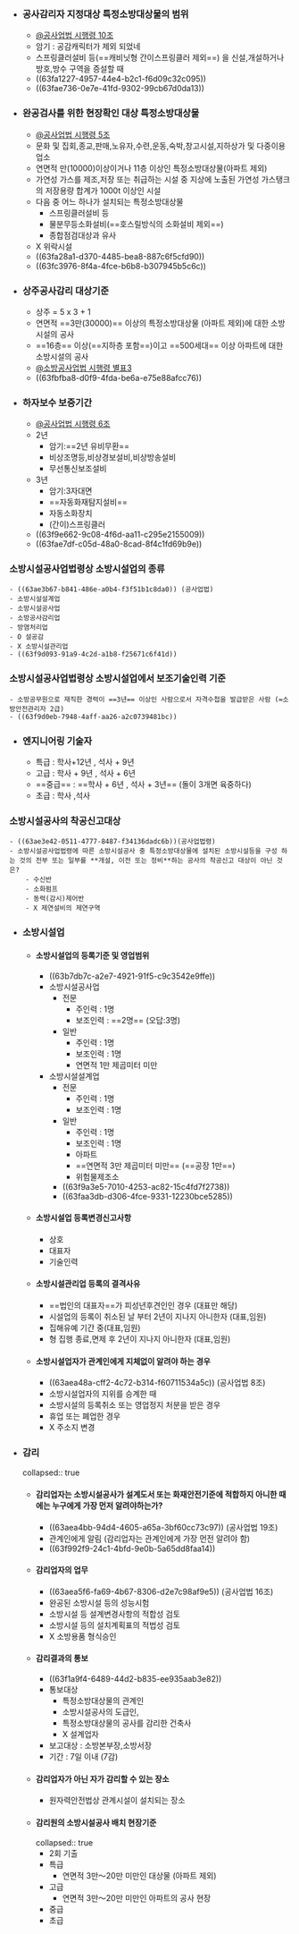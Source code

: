 - ### 공사감리자 지정대상 특정소방대상물의 범위
	- [@공사업법 시행령 10조](((63ae3842-1ad0-4d6e-9b9e-bf7ebef30cbf)))
	- 암기 : 공감캐릭터가 제외 되었네
	- 스프링클러설비 등(==캐비닛형 간이스프링클러 제외==) 을 신설,개설하거나 방호,방수 구역을 증설할 때
	- ((63fa1227-4957-44e4-b2c1-f6d09c32c095))
	- ((63fae736-0e7e-41fd-9302-99cb67d0da13))
- ### 완공검사를 위한 현장확인 대상 특정소방대상물
	- [@공사업법 시행령 5조](((63ac47f1-e480-4bfc-b5e6-01b9cb9ba2be)))
	- 문화 및 집회,종교,판매,노유자,수련,운동,숙박,창고시설,지하상가 및 다중이용업소
	- 연면적 만(10000)이상이거나 11층 이상인 특정소방대상물(아파트 제외)
	- 가연성 가스를 제조,저장 또는 취급하는 시설 중 지상에 노출된 가연성 가스탱크의 저장용량 합계가 1000t 이상인 시설
	- 다음 중 어느 하나가 설치되는 특정소방대상물
		- 스프링클러설비 등
		- 물분무등소화설비(==호스릴방식의 소화설비 제외==)
		- 종합점검대상과 유사
	- X 위락시설
	- ((63fa28a1-d370-4485-bea8-887c6f5cfd90))
	- ((63fc3976-8f4a-4fce-b6b8-b307945b5c6c))
- ### 상주공사감리 대상기준
	- 상주 = 5 x 3 + 1
	- 연면적 ==3만(30000)== 이상의 특정소방대상물 (아파트 제외)에 대한 소방시설의 공사
	- ==16층== 이상(==지하층 포함==)이고 ==500세대== 이상 아파트에 대한 소방시설의 공사
	- [@소방공사업법 시행령 별표3](((63db792f-ca10-464d-a397-7d47b650529d)))
	- ((63fbfba8-d0f9-4fda-be6a-e75e88afcc76))
- ### 하자보수 보증기간
	- [@공사업법 시행령 6조](((63ae37fd-c8d8-48dc-bd3c-444eba0ff229)))
	- 2년
		- 암기:==2년 유비무환==
		- 비상조명등,비상경보설비,비상방송설비
		- 무선통신보조설비
	- 3년
		- 암기:3자대면
		- ==자동화재탐지설비==
		- 자동소화장치
		- (간이)스프링클러
	- ((63f9e662-9c08-4f6d-aa11-c295e2155009))
	- ((63fae7df-c05d-48a0-8cad-8f4c1fd69b9e))
### 소방시설공사업법령상 소방시설업의 종류
	- ((63ae3b67-b841-486e-a0b4-f3f51b1c8da0)) (공사업법)
	- 소방시설설계업
	- 소방시설공사업
	- 소방공사감리업
	- 방염처리업
	- O 설공감
	- X 소방시설관리업
	- ((63f9d093-91a9-4c2d-a1b8-f25671c6f41d))
### 소방시설공사업법령상 소방시설업에서 보조기술인력 기준
	- 소방공무원으로 재직한 경력이 ==3년== 이상인 사람으로서 자격수첩을 발급받은 사람 (=소방안전관리자 2급)
	- ((63f9d0eb-7948-4aff-aa26-a2c0739481bc))
- ### 엔지니어링 기술자
	- 특급 : 학사+12년 , 석사 + 9년
	- 고급 : 학사 + 9년 , 석사 + 6년
	- ==중급== : ==학사 + 6년 , 석사 + 3년== (돌이 3개면 육중하다)
	- 초급 : 학사 ,석사
### 소방시설공사의 착공신고대상
	- ((63ae3e42-0511-4777-8487-f34136dadc6b))(공사업법령)
	- 소방시설공사업법령에 따른 소방시설공사 중 특정소방대상물에 설치된 소방시설등을 구성 하는 것의 전부 또는 일부를 **개설, 이전 또는 정비**하는 공사의 착공신고 대상이 아닌 것은?
		- 수신반
		- 소화펌프
		- 동력(감시)제어반
		- X 제연설비의 제연구역
- ### 소방시설업
	- #### 소방시설업의 등록기준 및 영업범위
		- ((63b7db7c-a2e7-4921-91f5-c9c3542e9ffe))
		- 소방시설공사업
			- 전문
				- 주인력 : 1명
				- 보조인력 : ==2명==  (오답:3명)
			- 일반
				- 주인력 : 1명
				- 보조인력 : 1명
				- 연면적 1만 제곱미터 미만
		- 소방시설설계업
			- 전문
				- 주인력 : 1명
				- 보조인력 : 1명
			- 일반
				- 주인력 : 1명
				- 보조인력 : 1명
				- 아파트
				- ==연면적 3만 제곱미터 미만== (==공장 1만==)
				- 위험물제조소
			- ((63f9a3e5-7010-4253-ac82-15c4fd7f2738))
			- ((63faa3db-d306-4fce-9331-12230bce5285))
	- #### 소방시설업 등록변경신고사항
		- 상호
		- 대표자
		- 기술인력
	- #### 소방시설관리업 등록의 결격사유
		- ==법인의 대표자==가 피성년후견인인 경우 (대표만 해당)
		- 시설업의 등록이 취소된 날 부터 2년이 지나지 아니한자 (대표,임원)
		- 집해유예 기간 중(대표,임원)
		- 형 집행 종료,면제 후 2년이 지나지 아니한자 (대표,임원)
	- #### 소방시설업자가 관계인에게 지체없이 알려야 하는 경우
		- ((63aea48a-cff2-4c72-b314-f60711534a5c)) (공사업법 8조)
		- 소방시설업자의 지위를 승계한 때
		- 소방시설의 등록취소 또는 영업정지 처분을 받은 경우
		- 휴업 또는 폐업한 경우
		- X 주소지 변경
- ### 감리
  collapsed:: true
	- #### 감리업자는 소방시설공사가 설계도서 또는 화재안전기준에 적합하지 아니한 때에는 누구에게 가장 먼저 알려야하는가?
		- ((63aea4bb-94d4-4605-a65a-3bf60cc73c97)) (공사업법 19조)
		- 관계인에게 알림 (감리업자는 관계인에게 가장 먼전 알려야 함)
		- ((63f992f9-24c1-4bfd-9e0b-5a65dd8faa14))
	- #### 감리업자의 업무
		- ((63aea5f6-fa69-4b67-8306-d2e7c98af9e5)) (공사업법 16조)
		- 완공된 소방시설 등의 성능시험
		- 소방시설 등 설계변경사항의 적합성 검토
		- 소방시설 등의 설치계획표의 적법성 검토
		- X 소방용품 형식승인
	- #### 감리결과의 통보
		- ((63f1a9f4-6489-44d2-b835-ee935aab3e82))
		- 통보대상
			- 특정소방대상물의 관계인
			- 소방시설공사의 도급인,
			- 특정소방대상물의 공사를 감리한 건축사
			- X 설계업자
		- 보고대상 : 소방본부장,소방서장
		- 기간 : 7일 이내 (7감)
	- #### 감리업자가 아닌 자가 감리할 수 있는 장소
		- 원자력안전법상 관계시설이 설치되는 장소
	- #### 감리원의 소방시설공사 배치 현장기준
	  collapsed:: true
		- 2회 기출
		- 특급
			- 연면적 3만〜20만 미만인  대상물 (아파트 제외)
		- 고급
			- 연면적 3만〜20만 미만인 아파트의 공사 현장
		- 중급
		- 초급